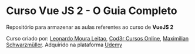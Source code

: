 # Curso Vue JS 2 - O Guia Completo

Repositório para armazenar as aulas referentes ao curso de **VueJS 2**

Curso criado por: [Leonardo Moura Leitao](https://www.udemy.com/course/vue-js-completo/#instructor-1), [Cod3r Cursos Online](https://www.udemy.com/course/vue-js-completo/#instructor-2), [Maximilian Schwarzmüller](https://www.udemy.com/course/vue-js-completo/#instructor-3). Adquirido na plataforma [Udemy](https://www.udemy.com/)
